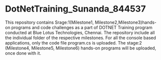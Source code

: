 # DotNetTraining_Sunanda_844537
This repository contains Srage:1(Milestone1, Milestone2,Milestone3)hands-on programs and code challenges as a part of DOTNET Training program conducted at Blue Lotus Technologies, Chennai.
The repository include all the individual folder of the respective milestones.
For all the console based applications, only the code file program.cs is uploaded.
The stage:2 (Milestone4, Milestone5, Milestone6) hands-on programs will be uploaded, once done with it.
